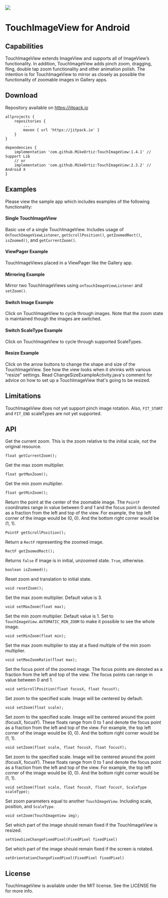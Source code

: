 [![](https://jitpack.io/v/hannesa2/TouchImageView.svg)](https://jitpack.io/#hannesa2/TouchImageView)

# TouchImageView for Android

## Capabilities

TouchImageView extends ImageView and supports all of ImageView’s functionality. In addition, TouchImageView adds pinch zoom, dragging, fling, double tap zoom functionality and other animation polish. The intention is for TouchImageView to  mirror as closely as possible the functionality of zoomable images in Gallery apps.

## Download 
Repository available on https://jitpack.io

```Gradle
allprojects {
    repositories {
        ...
        maven { url 'https://jitpack.io' }
    }
}
```
```Gradle
dependencies {
    implementation 'com.github.MikeOrtiz:TouchImageView:1.4.1' // Support Lib
    // or
    implementation 'com.github.MikeOrtiz:TouchImageView:2.3.2' // Android X
}

```

## Examples

Please view the sample app which includes examples of the following functionality:

#### Single TouchImageView

Basic use of a single TouchImageView. Includes usage of `OnTouchImageViewListener`, `getScrollPosition()`, `getZoomedRect()`, `isZoomed()`, and `getCurrentZoom()`.

#### ViewPager Example

TouchImageViews placed in a ViewPager like the Gallery app.

#### Mirroring Example

Mirror two TouchImageViews using `onTouchImageViewListener` and `setZoom()`.

#### Switch Image Example

Click on TouchImageView to cycle through images. Note that the zoom state is maintained though the images are switched.

#### Switch ScaleType Example

Click on TouchImageView to cycle through supported ScaleTypes.

#### Resize Example

Click on the arrow buttons to change the shape and size of the TouchImageView. See how the view looks when it shrinks with various "resize" settings. Read ChangeSizeExampleActivity.java's comment for advice on how to set up a TouchImageView that's going to be resized.

## Limitations

TouchImageView does not yet support pinch image rotation. Also, `FIT_START` and `FIT_END` scaleTypes are not yet supported.
	    
## API

Get the current zoom. This is the zoom relative to the initial scale, not the original resource.

    float getCurrentZoom();

Get the max zoom multiplier.

    float getMaxZoom();

Get the min zoom multiplier.

    float getMinZoom();

Return the point at the center of the zoomable image. The `PointF` coordinates range in value between 0 and 1 and the focus point is denoted as a fraction from the left and top of the view. For example, the top left corner of the image would be (0, 0). And the bottom right corner would be (1, 1).

    PointF getScrollPosition();

Return a `RectF` representing the zoomed image.

    RectF getZoomedRect();

Returns `false` if image is in initial, unzoomed state. `True`, otherwise.

    boolean isZoomed();

Reset zoom and translation to initial state.

    void resetZoom();

Set the max zoom multiplier. Default value is 3.

    void setMaxZoom(float max);

Set the min zoom multiplier. Default value is 1. Set to `TouchImageView.AUTOMATIC_MIN_ZOOM` to make it possible to see the whole image.

    void setMinZoom(float min);
    
Set the max zoom multiplier to stay at a fixed multiple of the min zoom multiplier.

    void setMaxZoomRatio(float max);

Set the focus point of the zoomed image. The focus points are denoted as a fraction from the left and top of the view. The focus points can range in value between 0 and 1.

    void setScrollPosition(float focusX, float focusY);

Set zoom to the specified scale. Image will be centered by default.

    void setZoom(float scale);

Set zoom to the specified scale. Image will be centered around the point (focusX, focusY). These floats range from 0 to 1 and denote the focus point as a fraction from the left and top of the view. For example, the top left corner of the image would be (0, 0). And the bottom right corner would be (1, 1).

    void setZoom(float scale, float focusX, float focusY);

Set zoom to the specified scale. Image will be centered around the point (focusX, focusY). These floats range from 0 to 1 and denote the focus point as a fraction from the left and top of the view. For example, the top left corner of the image would be (0, 0). And the bottom right corner would be (1, 1).

    void setZoom(float scale, float focusX, float focusY, ScaleType scaleType);

Set zoom parameters equal to another `TouchImageView`. Including scale, position, and `ScaleType`.

    void setZoom(TouchImageView img);
    
Set which part of the image should remain fixed if the TouchImageView is resized.
    
    setViewSizeChangeFixedPixel(FixedPixel fixedPixel)
    
Set which part of the image should remain fixed if the screen is rotated.

    setOrientationChangeFixedPixel(FixedPixel fixedPixel)

## License

TouchImageView is available under the MIT license. See the LICENSE file for more info.
